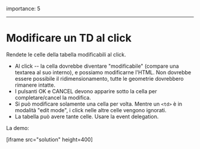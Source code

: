 importance: 5

---

# Modificare un TD al click

Rendete le celle della tabella modificabili al click.

- Al click -- la cella dovrebbe diventare "modificabile" (compare una textarea al suo interno), e possiamo modificarne l'HTML. Non dovrebbe essere possibile il ridimensionamento, tutte le geometrie dovrebbero rimanere intatte.
- I pulsanti OK e CANCEL devono apparire sotto la cella per completare/cancel la modifica.
- Si può modificare solamente una cella per volta. Mentre un `<td>` è in modalità "edit mode", i click nelle altre celle vengono ignorati.
- La tabella può avere tante celle. Usare la event delegation.

La demo:

[iframe src="solution" height=400]
